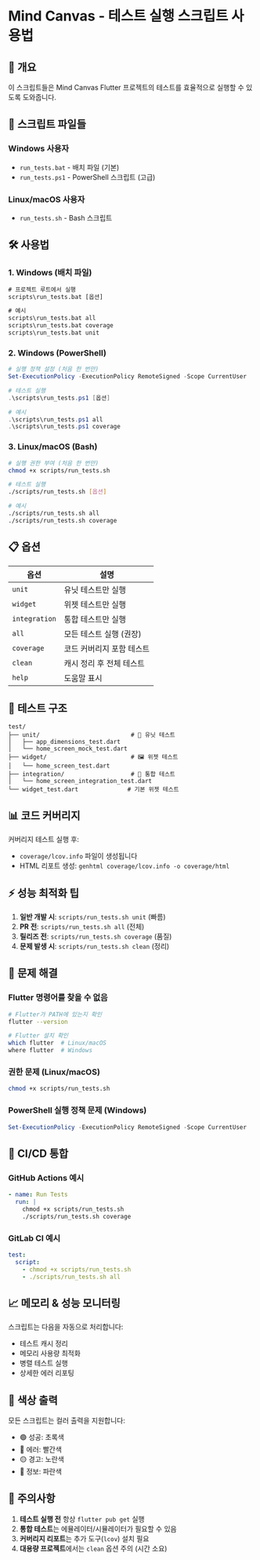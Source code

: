 # Mind Canvas - 테스트 실행 스크립트 사용법

## 🚀 개요
이 스크립트들은 Mind Canvas Flutter 프로젝트의 테스트를 효율적으로 실행할 수 있도록 도와줍니다.

## 📁 스크립트 파일들

### Windows 사용자
- `run_tests.bat` - 배치 파일 (기본)
- `run_tests.ps1` - PowerShell 스크립트 (고급)

### Linux/macOS 사용자
- `run_tests.sh` - Bash 스크립트

## 🛠️ 사용법

### 1. Windows (배치 파일)
```cmd
# 프로젝트 루트에서 실행
scripts\run_tests.bat [옵션]

# 예시
scripts\run_tests.bat all
scripts\run_tests.bat coverage
scripts\run_tests.bat unit
```

### 2. Windows (PowerShell)
```powershell
# 실행 정책 설정 (처음 한 번만)
Set-ExecutionPolicy -ExecutionPolicy RemoteSigned -Scope CurrentUser

# 테스트 실행
.\scripts\run_tests.ps1 [옵션]

# 예시
.\scripts\run_tests.ps1 all
.\scripts\run_tests.ps1 coverage
```

### 3. Linux/macOS (Bash)
```bash
# 실행 권한 부여 (처음 한 번만)
chmod +x scripts/run_tests.sh

# 테스트 실행
./scripts/run_tests.sh [옵션]

# 예시
./scripts/run_tests.sh all
./scripts/run_tests.sh coverage
```

## 📋 옵션

| 옵션 | 설명 |
|------|------|
| `unit` | 유닛 테스트만 실행 |
| `widget` | 위젯 테스트만 실행 |
| `integration` | 통합 테스트만 실행 |
| `all` | 모든 테스트 실행 (권장) |
| `coverage` | 코드 커버리지 포함 테스트 |
| `clean` | 캐시 정리 후 전체 테스트 |
| `help` | 도움말 표시 |

## 🎯 테스트 구조

```
test/
├── unit/                          # 🧪 유닛 테스트
│   ├── app_dimensions_test.dart
│   └── home_screen_mock_test.dart
├── widget/                        # 🖼️ 위젯 테스트
│   └── home_screen_test.dart
├── integration/                   # 🔗 통합 테스트
│   └── home_screen_integration_test.dart
└── widget_test.dart              # 기본 위젯 테스트
```

## 📊 코드 커버리지

커버리지 테스트 실행 후:
- `coverage/lcov.info` 파일이 생성됩니다
- HTML 리포트 생성: `genhtml coverage/lcov.info -o coverage/html`

## ⚡ 성능 최적화 팁

1. **일반 개발 시**: `scripts/run_tests.sh unit` (빠름)
2. **PR 전**: `scripts/run_tests.sh all` (전체)
3. **릴리즈 전**: `scripts/run_tests.sh coverage` (품질)
4. **문제 발생 시**: `scripts/run_tests.sh clean` (정리)

## 🐛 문제 해결

### Flutter 명령어를 찾을 수 없음
```bash
# Flutter가 PATH에 있는지 확인
flutter --version

# Flutter 설치 확인
which flutter  # Linux/macOS
where flutter  # Windows
```

### 권한 문제 (Linux/macOS)
```bash
chmod +x scripts/run_tests.sh
```

### PowerShell 실행 정책 문제 (Windows)
```powershell
Set-ExecutionPolicy -ExecutionPolicy RemoteSigned -Scope CurrentUser
```

## 🔄 CI/CD 통합

### GitHub Actions 예시
```yaml
- name: Run Tests
  run: |
    chmod +x scripts/run_tests.sh
    ./scripts/run_tests.sh coverage
```

### GitLab CI 예시
```yaml
test:
  script:
    - chmod +x scripts/run_tests.sh
    - ./scripts/run_tests.sh all
```

## 📈 메모리 & 성능 모니터링

스크립트는 다음을 자동으로 처리합니다:
- 테스트 캐시 정리
- 메모리 사용량 최적화
- 병렬 테스트 실행
- 상세한 에러 리포팅

## 🎨 색상 출력

모든 스크립트는 컬러 출력을 지원합니다:
- 🟢 성공: 초록색
- 🔴 에러: 빨간색
- 🟡 경고: 노란색
- 🔵 정보: 파란색

## 🚨 주의사항

1. **테스트 실행 전** 항상 `flutter pub get` 실행
2. **통합 테스트**는 에뮬레이터/시뮬레이터가 필요할 수 있음
3. **커버리지 리포트**는 추가 도구(`lcov`) 설치 필요
4. **대용량 프로젝트**에서는 `clean` 옵션 주의 (시간 소요)
